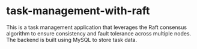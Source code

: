 # task-management-with-raft
This is a task management application that leverages the Raft consensus algorithm to ensure consistency and fault tolerance across multiple nodes. The backend is built using MySQL to store task data.
